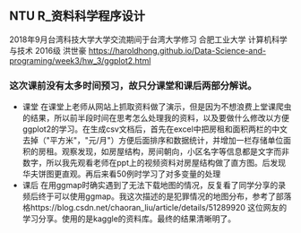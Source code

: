 ## NTU R_资料科学程序设计
2018年9月台湾科技大学大学交流期间于台湾大学修习
合肥工业大学 计算机科学与技术 2016级 洪世豪
https://haroldhong.github.io/Data-Science-and-programing/week3/hw_3/ggplot2.html
### 这次课前没有太多时间预习，故只分课堂和课后两部分解说。
- 课堂
在课堂上老师从网站上抓取资料做了演示，但是因为不想浪费上堂课爬虫的结果，所以前半段时间在思考怎么处理我的资料，以及要做什么修改以方便ggplot2的学习。在生成csv文档后，首先在excel中把房租和面积两栏的中文去掉（"平方米"，"元/月"）方便后面排序和数据统计，并增加一栏存储单位面积的房租。观察发现，如房屋结构，房间朝向，小区名字等信息都是文字而非数字，所以我先观看老师在ppt上的视频资料对房屋结构做了直方图。后发现华夫饼图更直观。再后来看50例时学习了对多变量的处理
- 课后
在用ggmap时确实遇到了无法下载地图的情况，反复看了同学分享的录频后终于可以使用ggmap。我这次描述的是犯罪情况的地图分布，参考了部落格https://blog.csdn.net/chaoran_liu/article/details/51289920 这位网友的学习分享。使用的是kaggle的资料库。最终的结果清晰明了。
